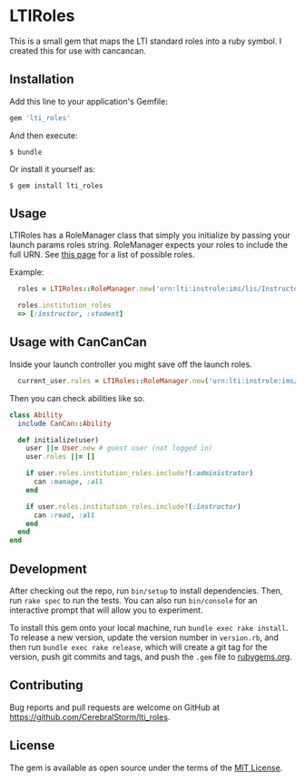 # LTIRoles

This is a small gem that maps the LTI standard roles into a ruby symbol. I created this for use with cancancan.

## Installation

Add this line to your application's Gemfile:

```ruby
gem 'lti_roles'
```

And then execute:

    $ bundle

Or install it yourself as:

    $ gem install lti_roles

## Usage

LTIRoles has a RoleManager class that simply you initialize by passing your launch params roles string. RoleManager expects your roles to include the full URN. See [this page](https://www.imsglobal.org/specs/ltiv1p0/implementation-guide#toc-16) for a list of possible roles.

Example:
```ruby
  roles = LTIRoles::RoleManager.new('urn:lti:instrole:ims/lis/Instructor,urn:lti:instrole:ims/lis/Student,urn:lti:role:ims/lis/Instructor,urn:lti:sysrole:ims/lis/User')

  roles.institution_roles
  => [:instructor, :student]
```

## Usage with CanCanCan

Inside your launch controller you might save off the launch roles.

```ruby
  current_user.roles = LTIRoles::RoleManager.new('urn:lti:instrole:ims/lis/Instructor,urn:lti:instrole:ims/lis/Student,urn:lti:role:ims/lis/Instructor,urn:lti:sysrole:ims/lis/User')

```

Then you can check abilities like so.

```ruby
class Ability
  include CanCan::Ability

  def initialize(user)
    user ||= User.new # guest user (not logged in)
    user.roles ||= []

    if user.roles.institution_roles.include?(:administrator)
      can :manage, :all
    end

    if user.roles.institution_roles.include?(:instructor)
      can :read, :all
    end
  end
end
```

## Development

After checking out the repo, run `bin/setup` to install dependencies. Then, run `rake spec` to run the tests. You can also run `bin/console` for an interactive prompt that will allow you to experiment.

To install this gem onto your local machine, run `bundle exec rake install`. To release a new version, update the version number in `version.rb`, and then run `bundle exec rake release`, which will create a git tag for the version, push git commits and tags, and push the `.gem` file to [rubygems.org](https://rubygems.org).

## Contributing

Bug reports and pull requests are welcome on GitHub at https://github.com/CerebralStorm/lti_roles.

## License

The gem is available as open source under the terms of the [MIT License](http://opensource.org/licenses/MIT).
